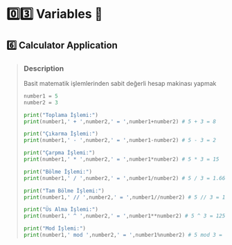 # :zero::three: Variables :bookmark:
## :six: Calculator Application
> ### Description
> Basit matematik işlemlerinden sabit değerli hesap makinası yapmak
> 
> ``` python
> number1 = 5
> number2 = 3
> 
> print("Toplama İşlemi:")
> print(number1,' + ',number2,' = ',number1+number2) # 5 + 3 = 8
> 
> print("Çıkarma İşlemi:")
> print(number1,' - ',number2,' = ',number1-number2) # 5 - 3 = 2
> 
> print("Çarpma İşlemi:")
> print(number1,' * ',number2,' = ',number1*number2) # 5 * 3 = 15
> 
> print("Bölme İşlemi:")
> print(number1,' / ',number2,' = ',number1/number2) # 5 / 3 = 1.6666666666666667
> 
> print("Tam Bölme İşlemi:")
> print(number1,' // ',number2,' = ',number1//number2) # 5 // 3 = 1
> 
> print("Üs Alma İşlemi:")
> print(number1,' ^ ',number2,' = ',number1**number2) # 5 ^ 3 = 125
> 
> print("Mod İşlemi:")
> print(number1,' mod ',number2,' = ',number1%number2) # 5 mod 3 = 2
> ```